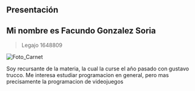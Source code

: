 ## Presentación
## Mi nombre es Facundo Gonzalez Soria
> Legajo 1648809
> 
![Foto_Carnet](https://user-images.githubusercontent.com/62999099/113720990-86400b80-96c5-11eb-8f89-861050dc5f90.jpg)

Soy recursante de la materia, la cual la curse el año pasado con gustavo trucco.
Me interesa estudiar programacion en general, pero mas precisamente la programacion de videojuegos
